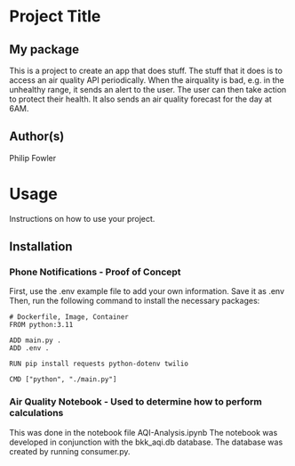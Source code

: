 # Project Title
## My package
This is a project to create an app that does stuff.  The stuff that it does is to access an air quality API periodically.  When the airquality is bad, e.g. in the unhealthy range, it sends an alert to the user.  The user can then take action to protect their health.  It also sends an air quality forecast for the day at 6AM.  

## Author(s)
Philip Fowler

# Usage
Instructions on how to use your project.

## Installation  
### Phone Notifications - Proof of Concept
First, use the .env example file to add your own information.  Save it as .env Then, run the following command to install the necessary packages:
```
# Dockerfile, Image, Container
FROM python:3.11

ADD main.py .
ADD .env .

RUN pip install requests python-dotenv twilio

CMD ["python", "./main.py"]
```

### Air Quality Notebook - Used to determine how to perform calculations
This was done in the notebook file AQI-Analysis.ipynb
The notebook was developed in conjunction with the bkk_aqi.db database.  The database was created by running consumer.py.



